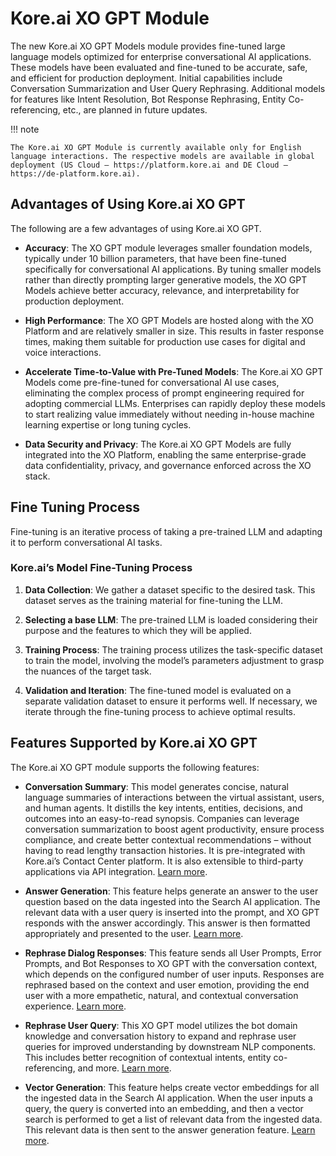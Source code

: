 
# Kore.ai XO GPT Module
	
The new Kore.ai XO GPT Models module provides fine-tuned large language models optimized for enterprise conversational AI applications. These models have been evaluated and fine-tuned to be accurate, safe, and efficient for production deployment. Initial capabilities include Conversation Summarization and User Query Rephrasing. Additional models for features like Intent Resolution, Bot Response Rephrasing, Entity Co-referencing, etc., are planned in future updates.

!!! note

    The Kore.ai XO GPT Module is currently available only for English language interactions. The respective models are available in global deployment (US Cloud – https://platform.kore.ai and DE Cloud – https://de-platform.kore.ai).


## Advantages of Using Kore.ai XO GPT

The following are a few advantages of using Kore.ai XO GPT.

* **Accuracy**: The XO GPT module leverages smaller foundation models, typically under 10 billion parameters, that have been fine-tuned specifically for conversational AI applications. By tuning smaller models rather than directly prompting larger generative models, the XO GPT Models achieve better accuracy, relevance, and interpretability for production deployment.

* **High Performance**: The XO GPT Models are hosted along with the XO Platform and are relatively smaller in size. This results in faster response times, making them suitable for production use cases for digital and voice interactions.

* **Accelerate Time-to-Value with Pre-Tuned Models**: The Kore.ai XO GPT Models come pre-fine-tuned for conversational AI use cases, eliminating the complex process of prompt engineering required for adopting commercial LLMs. Enterprises can rapidly deploy these models to start realizing value immediately without needing in-house machine learning expertise or long tuning cycles.

* **Data Security and Privacy**: The Kore.ai XO GPT Models are fully integrated into the XO Platform, enabling the same enterprise-grade data confidentiality, privacy, and governance enforced across the XO stack.


## Fine Tuning Process

Fine-tuning is an iterative process of taking a pre-trained LLM and adapting it to perform conversational AI tasks.

### Kore.ai’s Model Fine-Tuning Process

1. **Data Collection**: We gather a dataset specific to the desired task. This dataset serves as the training material for fine-tuning the LLM.

2. **Selecting a base LLM**: The pre-trained LLM is loaded considering their purpose and the features to which they will be applied.

3. **Training Process**: The training process utilizes the task-specific dataset to train the model, involving the model’s parameters adjustment to grasp the nuances of the target task.

4. **Validation and Iteration**: The fine-tuned model is evaluated on a separate validation dataset to ensure it performs well. If necessary, we iterate through the fine-tuning process to achieve optimal results.


## Features Supported by Kore.ai XO GPT

The Kore.ai XO GPT module supports the following features:

* **Conversation Summary**: This model generates concise, natural language summaries of interactions between the virtual assistant, users, and human agents. It distills the key intents, entities, decisions, and outcomes into an easy-to-read synopsis. Companies can leverage conversation summarization to boost agent productivity, ensure process compliance, and create better contextual recommendations – without having to read lengthy transaction histories. It is pre-integrated with Kore.ai’s Contact Center platform. It is also extensible to third-party applications via API integration. [Learn more](co-pilot-features.md#conversation-summarization).

* **Answer Generation**: This feature helps generate an answer to the user question based on the data ingested into the Search AI application. The relevant data with a user query is inserted into the prompt, and XO GPT responds with the answer accordingly. This answer is then formatted appropriately and presented to the user. [Learn more](dynamic-conversations-features.md#answer-generation).

* **Rephrase Dialog Responses**: This feature sends all User Prompts, Error Prompts, and Bot Responses to XO GPT with the conversation context, which depends on the configured number of user inputs. Responses are rephrased based on the context and user emotion, providing the end user with a more empathetic, natural, and contextual conversation experience. [Learn more](dynamic-conversations-features.md#rephrase-dialog-responses).

* **Rephrase User Query**: This XO GPT model utilizes the bot domain knowledge and conversation history to expand and rephrase user queries for improved understanding by downstream NLP components. This includes better recognition of contextual intents, entity co-referencing, and more. [Learn more](dynamic-conversations-features.md 'Rephrase User Query').

* **Vector Generation**: This feature helps create vector embeddings for all the ingested data in the Search AI application. When the user inputs a query, the query is converted into an embedding, and then a vector search is performed to get a list of relevant data from the ingested data. This relevant data is then sent to the answer generation feature. [Learn more](dynamic-conversations-features.md#vector-generation).